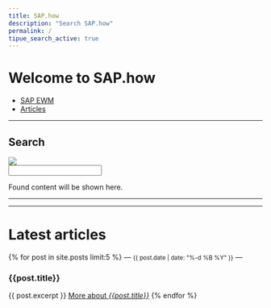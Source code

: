 ```yaml
---
title: SAP.how
description: "Search SAP.how"
permalink: /
tipue_search_active: true
---
```


# Welcome to SAP.how

- [SAP EWM](http://sap.how/ewm)
- [Articles](http://sap.how/articles)

---

## Search

<form action="{{ page.url | relative_url }}">
  <div class="tipue_search_left"><img src="{{ "/assets/tipuesearch/search.png" | relative_url }}" class="tipue_search_icon"></div>
  <div class="tipue_search_right"><input type="text" name="q" id="tipue_search_input" pattern=".{3,}" title="At least 3 characters" required></div>
  <div style="clear: both;"></div>
</form>

<div id="tipue_search_content">
  Found content will be shown here.
</div>

<script>
$(document).ready(function() {
  $('#tipue_search_input').tipuesearch();
});
</script>

---

---

# Latest articles

{% for post in site.posts limit:5 %}
  — <small>{{ post.date | date: "%-d %B %Y" }}</small> —
  <h3>{{post.title}}</h3>
  {{ post.excerpt }}
  <a href="{{post.url}}">More about <cite>{{post.title}}</cite></a>
{% endfor %}
